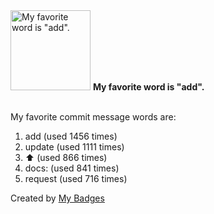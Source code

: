 <img src="https://my-badges.github.io/my-badges/favorite-word.png" alt="My favorite word is &quot;add&quot;." title="My favorite word is &quot;add&quot;." width="128">
<strong>My favorite word is &quot;add&quot;.</strong>
<br><br>

My favorite commit message words are:

1. add (used 1456 times)
2. update (used 1111 times)
3. :arrow_up: (used 866 times)
4. docs: (used 841 times)
5. request (used 716 times)


Created by <a href="https://github.com/my-badges/my-badges">My Badges</a>